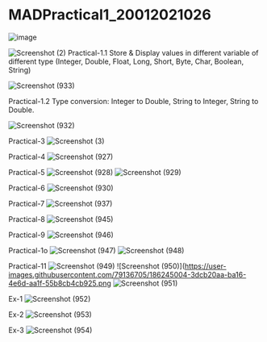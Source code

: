 # MADPractical1_20012021026
![image](https://user-images.githubusercontent.com/79136705/183351341-54938c6d-a459-472e-b429-2f875291085c.png)

![Screenshot (2)](https://user-images.githubusercontent.com/79136705/183357058-1146972f-6530-498a-b5d5-7c99963f18b9.png)
Practical-1.1
Store & Display values in different variable of different type (Integer, Double, Float, Long, Short, Byte, Char, Boolean, String)

![Screenshot (933)](https://user-images.githubusercontent.com/79136705/184583068-77960345-fa43-4364-ad16-efd323afbd8c.png)

Practical-1.2
Type conversion:
Integer to Double, String to Integer, String to Double.

![Screenshot (932)](https://user-images.githubusercontent.com/79136705/183908997-7cb0ff52-b43b-4513-a5c9-a72b7579dbbf.png)

Practical-3
![Screenshot (3)](https://user-images.githubusercontent.com/79136705/183359670-17e9c48c-bb02-4c1d-b40b-d433aab0f31d.png)

Practical-4
![Screenshot (927)](https://user-images.githubusercontent.com/79136705/183868119-4202a886-9d4d-46a1-943b-b743ae630924.png)

Practical-5
![Screenshot (928)](https://user-images.githubusercontent.com/79136705/183868139-52dacc04-d1b3-49a6-9c02-8405aa0e559e.png)
![Screenshot (929)](https://user-images.githubusercontent.com/79136705/183908955-bdf05337-50d5-4017-8f86-c3d5f143e0f6.png)

Practical-6
![Screenshot (930)](https://user-images.githubusercontent.com/79136705/183868182-1cba3aae-05b5-46ee-b36a-706b66b39218.png)

Practical-7
![Screenshot (937)](https://user-images.githubusercontent.com/79136705/185798192-27633423-d2f0-403a-90fb-12f4d478cb5a.png)

Practical-8
![Screenshot (945)](https://user-images.githubusercontent.com/79136705/186242770-c941bf8c-2e79-4018-a3ef-ad167965f94f.png)

Practical-9
![Screenshot (946)](https://user-images.githubusercontent.com/79136705/186243202-3e640780-bdb1-4e0b-91aa-ade259a94687.png)

Practical-1o
![Screenshot (947)](https://user-images.githubusercontent.com/79136705/186244487-43fb9ac1-9b10-4087-9da5-033cb0d777b1.png)
![Screenshot (948)](https://user-images.githubusercontent.com/79136705/186244354-11e5a4e2-ee1d-484c-8492-1f7e58ef8e85.png)

Practical-11
![Screenshot (949)](https://user-images.githubusercontent.com/79136705/186244956-e6ef710f-b566-4b8d-aad9-c88e8a56cf48.png)
![Screenshot (950)](https://user-images.githubusercontent.com/79136705/186245004-3dcb20aa-ba16-4e6d-aa1f-55b8cb4cb925.png
![Screenshot (951)](https://user-images.githubusercontent.com/79136705/186245100-c4f34a7b-3619-4b84-9127-6697f0529572.png)

Ex-1
![Screenshot (952)](https://user-images.githubusercontent.com/79136705/186245426-195ceb8d-1a39-4149-ac12-87bc4add19b7.png)


Ex-2
![Screenshot (953)](https://user-images.githubusercontent.com/79136705/186245845-2d085990-eae1-4559-8a01-0fd9a8e74202.png)

Ex-3
![Screenshot (954)](https://user-images.githubusercontent.com/79136705/186246158-e80a0541-1921-4a3a-9113-10c1995011b6.png)


